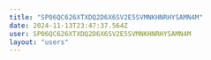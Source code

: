 ```yaml
---
title: "SP06QC626XTXDQ2D6X6SV2E5SVMNKHNRHYSAMN4M"
date: 2024-11-13T23:47:37.564Z
user: SP06QC626XTXDQ2D6X6SV2E5SVMNKHNRHYSAMN4M
layout: "users"
---
```

    
